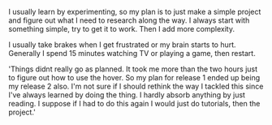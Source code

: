 I usually learn by experimenting, so my plan is to just make a simple project and figure out what I need to research along the way.  I always start with something simple, try to get it to work.  Then I add more complexity.

I usually take brakes when I get frustrated or my brain starts to hurt.  Generally I spend 15 minutes watching TV or playing a game, then restart.

'Things didnt really go as planned.  It took me more than the two hours just to figure out how to use the hover.  So my plan for release 1 ended up being my release 2 also.  I'm not sure if I should rethink the way I tackled this since I've always learned by doing the thing.  I hardly absorb anything by just reading.  I suppose if I had to do this again I would just do tutorials, then the project.'